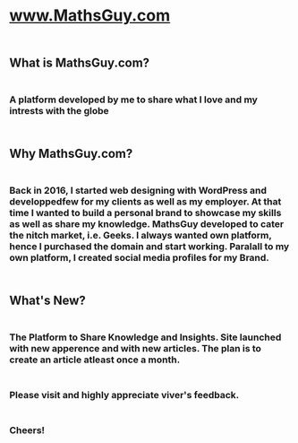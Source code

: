 # www.MathsGuy.com
## <br> What is MathsGuy.com?
### <br> A platform developed by me to share what I love and my intrests with the globe
## <br> Why MathsGuy.com?
### <br> Back in 2016, I started web designing with WordPress and developpedfew for my clients as well as my employer. At that time I wanted to build a personal brand to showcase my skills as well as share my knowledge. MathsGuy developed to cater the nitch market, i.e. Geeks. I always wanted own platform, hence I purchased the domain and start working. Paralall to my own platform, I created social media profiles for my Brand. 
## <br> What's New?
### <br> The Platform to Share Knowledge and Insights. Site launched with new apperence and with new articles. The plan is to create an article atleast once a month. 
### <br> Please visit and highly appreciate viver's feedback. 
### <br> Cheers!
